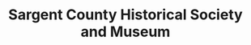 ---
layout: repo
title: "Sargent County Historical Society and Museum"
id: 6237
permalink: repos/6237/
---